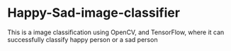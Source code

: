 # Happy-Sad-image-classifier
This is a image classification using OpenCV, and TensorFlow, where it can successfully classify happy person or a sad person
